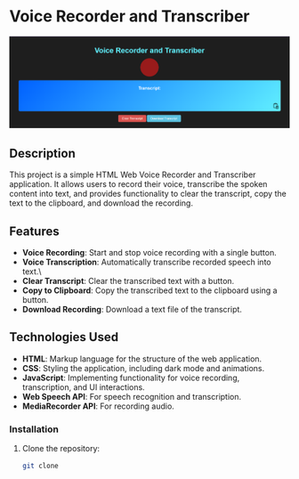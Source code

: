 # Voice Recorder and Transcriber

![Screenshot](Screenshot1.png)

## Description

This project is a simple HTML Web Voice Recorder and Transcriber application. It allows users to record their voice, transcribe the spoken content into text, and provides functionality to clear the transcript, copy the text to the clipboard, and download the recording.

## Features
- **Voice Recording**: Start and stop voice recording with a single button.
- **Voice Transcription**: Automatically transcribe recorded speech into text.\
- **Clear Transcript**: Clear the transcribed text with a button.
- **Copy to Clipboard**: Copy the transcribed text to the clipboard using a button.
- **Download Recording**: Download a text file of the transcript.

## Technologies Used
- **HTML**: Markup language for the structure of the web application.
- **CSS**: Styling the application, including dark mode and animations.
- **JavaScript**: Implementing functionality for voice recording, transcription, and UI interactions.
- **Web Speech API**: For speech recognition and transcription.
- **MediaRecorder API**: For recording audio.

### Installation

1. Clone the repository:
   ```bash
   git clone 

